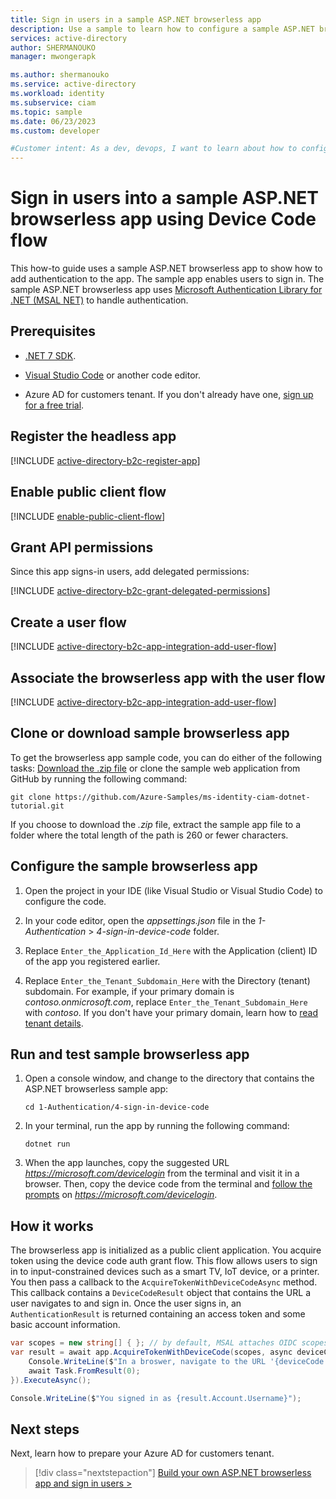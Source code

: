 ```yaml
---
title: Sign in users in a sample ASP.NET browserless app
description: Use a sample to learn how to configure a sample ASP.NET browserless app.
services: active-directory
author: SHERMANOUKO
manager: mwongerapk

ms.author: shermanouko
ms.service: active-directory
ms.workload: identity
ms.subservice: ciam
ms.topic: sample
ms.date: 06/23/2023
ms.custom: developer

#Customer intent: As a dev, devops, I want to learn about how to configure a sample ASP.NET browserless app to sign in users with my Azure Active Directory (Azure AD) for customers tenant
---
```


# Sign in users into a sample ASP.NET browserless app using Device Code flow

This how-to guide uses a sample ASP.NET browserless app to show how to add authentication to the app. The sample app enables users to sign in. The sample ASP.NET browserless app uses [Microsoft Authentication Library for .NET (MSAL NET)](https://github.com/AzureAD/microsoft-authentication-library-for-dotnet) to handle authentication.

## Prerequisites

- [.NET 7 SDK](https://dotnet.microsoft.com/download/dotnet/7.0).

- [Visual Studio Code](https://code.visualstudio.com/download) or another code editor.

- Azure AD for customers tenant. If you don't already have one, <a href="https://aka.ms/ciam-free-trial?wt.mc_id=ciamcustomertenantfreetrial_linkclick_content_cnl" target="_blank">sign up for a free trial</a>. 

## Register the headless app

[!INCLUDE [active-directory-b2c-register-app](./includes/register-app/register-client-app-common.md)]

## Enable public client flow

[!INCLUDE [enable-public-client-flow](./includes/register-app/enable-public-client-flow.md)]

## Grant API permissions

Since this app signs-in users, add delegated permissions:

[!INCLUDE [active-directory-b2c-grant-delegated-permissions](./includes/register-app/grant-api-permission-sign-in.md)] 

## Create a user flow 

[!INCLUDE [active-directory-b2c-app-integration-add-user-flow](./includes/configure-user-flow/create-sign-in-sign-out-user-flow.md)] 

## Associate the browserless app with the user flow

[!INCLUDE [active-directory-b2c-app-integration-add-user-flow](./includes/configure-user-flow/add-app-user-flow.md)]

## Clone or download sample browserless app

To get the browserless app sample code, you can do either of the following tasks: [Download the .zip file](https://github.com/Azure-Samples/ms-identity-ciam-dotnet-tutorial/archive/refs/heads/main.zip) or clone the sample web application from GitHub by running the following command:

```console
git clone https://github.com/Azure-Samples/ms-identity-ciam-dotnet-tutorial.git
```
If you choose to download the *.zip* file, extract the sample app file to a folder where the total length of the path is 260 or fewer characters.

## Configure the sample browserless app

1. Open the project in your IDE (like Visual Studio or Visual Studio Code) to configure the code.

1. In your code editor, open the *appsettings.json* file in the *1-Authentication* > *4-sign-in-device-code* folder.

1. Replace `Enter_the_Application_Id_Here` with the Application (client) ID of the app you registered earlier.
 
1. Replace `Enter_the_Tenant_Subdomain_Here` with the Directory (tenant) subdomain. For example, if your primary domain is *contoso.onmicrosoft.com*, replace `Enter_the_Tenant_Subdomain_Here` with *contoso*. If you don't have your primary domain, learn how to [read tenant details](how-to-create-customer-tenant-portal.md#get-the-customer-tenant-details).

## Run and test sample browserless app 

1. Open a console window, and change to the directory that contains the ASP.NET browserless sample app:

    ```console
    cd 1-Authentication/4-sign-in-device-code
    ```

1. In your terminal, run the app by running the following command:

    ```console
    dotnet run
    ```
1. When the app launches, copy the suggested URL *https://microsoft.com/devicelogin* from the terminal and visit it in a browser. Then, copy the device code from the terminal and [follow the prompts](./how-to-browserless-app-dotnet-sign-in-sign-in.md#sign-in-to-your-app) on *https://microsoft.com/devicelogin*.

## How it works

The browserless app is initialized as a public client application. You acquire token using the device code auth grant flow. This flow allows users to sign in to input-constrained devices such as a smart TV, IoT device, or a printer. You then pass a callback to the `AcquireTokenWithDeviceCodeAsync` method. This callback contains a `DeviceCodeResult` object that contains the URL a user navigates to and sign in. Once the user signs in, an `AuthenticationResult` is returned containing an access token and some basic account information.

```csharp
var scopes = new string[] { }; // by default, MSAL attaches OIDC scopes to every token request
var result = await app.AcquireTokenWithDeviceCode(scopes, async deviceCode => {
    Console.WriteLine($"In a broswer, navigate to the URL '{deviceCode.VerificationUrl}' and enter the code '{deviceCode.UserCode}'");
    await Task.FromResult(0);
}).ExecuteAsync();

Console.WriteLine($"You signed in as {result.Account.Username}");
```

## Next steps

Next, learn how to prepare your Azure AD for customers tenant.

> [!div class="nextstepaction"]
> [Build your own ASP.NET browserless app and sign in users >](how-to-browserless-app-dotnet-sign-in-overview.md)
